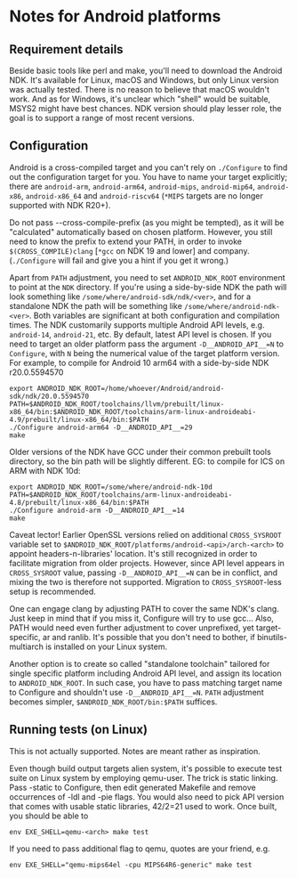 Notes for Android platforms
===========================

 Requirement details
 -------------------

 Beside basic tools like perl and make, you'll need to download the Android
 NDK. It's available for Linux, macOS and Windows, but only Linux
 version was actually tested. There is no reason to believe that macOS
 wouldn't work. And as for Windows, it's unclear which "shell" would be
 suitable, MSYS2 might have best chances. NDK version should play lesser
 role, the goal is to support a range of most recent versions.

 Configuration
 -------------

 Android is a cross-compiled target and you can't rely on `./Configure`
 to find out the configuration target for you.  You have to name your
 target explicitly; there are `android-arm`, `android-arm64`, `android-mips`,
 `android-mip64`, `android-x86`, `android-x86_64` and `android-riscv64`
 (`*MIPS` targets are no longer supported with NDK R20+).

 Do not pass --cross-compile-prefix (as you might be tempted), as it
 will be "calculated" automatically based on chosen platform. However,
 you still need to know the prefix to extend your PATH, in order to
 invoke `$(CROSS_COMPILE)clang` [`*gcc` on NDK 19 and lower] and company.
 (`./Configure` will fail and give you a hint if you get it wrong.)

 Apart from `PATH` adjustment, you need to set `ANDROID_NDK_ROOT` environment
 to point at the `NDK` directory. If you're using a side-by-side NDK the path
 will look something like `/some/where/android-sdk/ndk/<ver>`, and for a
 standalone NDK the path will be something like `/some/where/android-ndk-<ver>`.
 Both variables are significant at both configuration and compilation times.
 The NDK customarily supports multiple Android API levels, e.g. `android-14`,
 `android-21`, etc. By default, latest API level is chosen. If you need to target
 an older platform pass the argument `-D__ANDROID_API__=N` to `Configure`,
 with `N` being the numerical value of the target platform version. For example,
 to compile for Android 10 arm64 with a side-by-side NDK r20.0.5594570

    export ANDROID_NDK_ROOT=/home/whoever/Android/android-sdk/ndk/20.0.5594570
    PATH=$ANDROID_NDK_ROOT/toolchains/llvm/prebuilt/linux-x86_64/bin:$ANDROID_NDK_ROOT/toolchains/arm-linux-androideabi-4.9/prebuilt/linux-x86_64/bin:$PATH
    ./Configure android-arm64 -D__ANDROID_API__=29
    make

 Older versions of the NDK have GCC under their common prebuilt tools
 directory, so the bin path will be slightly different. EG: to compile
 for ICS on ARM with NDK 10d:

    export ANDROID_NDK_ROOT=/some/where/android-ndk-10d
    PATH=$ANDROID_NDK_ROOT/toolchains/arm-linux-androideabi-4.8/prebuilt/linux-x86_64/bin:$PATH
    ./Configure android-arm -D__ANDROID_API__=14
    make

 Caveat lector! Earlier OpenSSL versions relied on additional `CROSS_SYSROOT`
 variable set to `$ANDROID_NDK_ROOT/platforms/android-<api>/arch-<arch>` to
 appoint headers-n-libraries' location. It's still recognized in order
 to facilitate migration from older projects. However, since API level
 appears in `CROSS_SYSROOT` value, passing `-D__ANDROID_API__=N` can be in
 conflict, and mixing the two is therefore not supported. Migration to
 `CROSS_SYSROOT`-less setup is recommended.

 One can engage clang by adjusting PATH to cover the same NDK's clang. Just
 keep in mind that if you miss it, Configure will try to use gcc...
 Also, PATH would need even further adjustment to cover unprefixed, yet
 target-specific, ar and ranlib. It's possible that you don't need to
 bother, if binutils-multiarch is installed on your Linux system.

 Another option is to create so called "standalone toolchain" tailored
 for single specific platform including Android API level, and assign its
 location to `ANDROID_NDK_ROOT`. In such case, you have to pass matching
 target name to Configure and shouldn't use `-D__ANDROID_API__=N`. `PATH`
 adjustment becomes simpler, `$ANDROID_NDK_ROOT/bin:$PATH` suffices.

 Running tests (on Linux)
 ------------------------

 This is not actually supported. Notes are meant rather as inspiration.

 Even though build output targets alien system, it's possible to execute
 test suite on Linux system by employing qemu-user. The trick is static
 linking. Pass -static to Configure, then edit generated Makefile and
 remove occurrences of -ldl and -pie flags. You would also need to pick
 API version that comes with usable static libraries, 42/2=21 used to
 work. Once built, you should be able to

    env EXE_SHELL=qemu-<arch> make test

 If you need to pass additional flag to qemu, quotes are your friend, e.g.

    env EXE_SHELL="qemu-mips64el -cpu MIPS64R6-generic" make test
